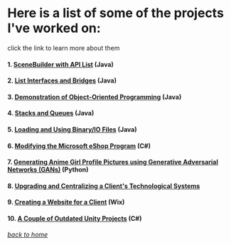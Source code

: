 <!-- layout: page
title: "projects"
permalink: /projects/ -->

# Here is a list of some of the projects I've worked on:
click the link to learn more about them

#### 1. [SceneBuilder with API List](https://jmorrison11.github.io/animelist) (Java)

#### 2. [List Interfaces and Bridges](https://jmorrison11.github.io/covidtracing) (Java)

#### 3. [Demonstration of Object-Oriented Programming](https://jmorrison11.github.io/fallingsand) (Java)

#### 4. [Stacks and Queues](https://jmorrison11.github.io/melodymaker) (Java)

#### 5. [Loading and Using Binary/IO Files](https://jmorrison11.github.io/addressbook) (Java)

#### 6. [Modifying the Microsoft eShop Program](https://jmorrison11.github.io/eshop) (C#)

#### 7. [Generating Anime Girl Profile Pictures using Generative Adversarial Networks (GANs)](https://docs.google.com/document/d/1ApjsivXtgPK96RcoFizSxukXblAEcTayfSxSIYcvPb8/edit?usp=sharing) (Python)

#### 8. [Upgrading and Centralizing a Client's Technological Systems](https://jmorrison11.github.io/son)

#### 9. [Creating a Website for a Client](https://www.morrisoneyecare.com/) (Wix)

#### 10. [A Couple of Outdated Unity Projects](https://jmorrison11.github.io/unity) (C#)

###### [back to home](jmorrison11.github.io)
